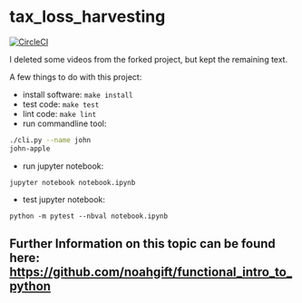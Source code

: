 # tax_loss_harvesting
[![CircleCI](https://circleci.com/gh/JMorsch22/tax_loss_harvesting.svg?style=svg)](https://circleci.com/gh/JMorsch22/tax_loss_harvesting)

I deleted some videos from the forked project, but kept the remaining text.

A few things to do with this project:

* install software: ```make install```
* test code: ```make test```
* lint code: ```make lint```
* run commandline tool:  

```bash
./cli.py --name john 
john-apple
```

* run jupyter notebook:

```
jupyter notebook notebook.ipynb
```

* test jupyter notebook:

```
python -m pytest --nbval notebook.ipynb
```

## Further Information on this topic can be found here:  https://github.com/noahgift/functional_intro_to_python

